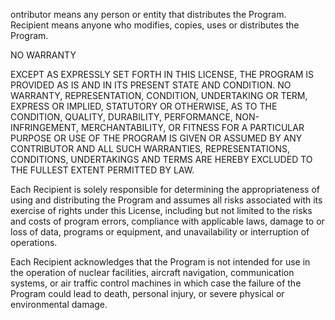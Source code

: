 ontributor means any person or entity that distributes the Program.
Recipient means anyone who modifies, copies, uses or distributes the Program.

NO WARRANTY

 EXCEPT AS EXPRESSLY SET FORTH IN THIS LICENSE, THE PROGRAM IS PROVIDED AS IS AND IN ITS PRESENT STATE AND CONDITION. NO WARRANTY, REPRESENTATION, CONDITION, UNDERTAKING OR TERM, EXPRESS OR IMPLIED, STATUTORY OR OTHERWISE, AS TO THE CONDITION, QUALITY, DURABILITY, PERFORMANCE, NON-INFRINGEMENT, MERCHANTABILITY, OR FITNESS FOR A PARTICULAR PURPOSE OR USE OF THE PROGRAM IS GIVEN OR ASSUMED BY ANY CONTRIBUTOR AND ALL SUCH WARRANTIES, REPRESENTATIONS, CONDITIONS, UNDERTAKINGS AND TERMS ARE HEREBY EXCLUDED TO THE FULLEST EXTENT PERMITTED BY LAW.

 Each Recipient is solely responsible for determining the appropriateness of using and distributing the Program and assumes all risks associated with its exercise of rights under this License, including but not limited to the risks and costs of program errors, compliance with applicable laws, damage to or loss of data, programs or equipment, and unavailability or interruption of operations.

 Each Recipient acknowledges that the Program is not intended for use in the operation of nuclear facilities, aircraft navigation, communication systems, or air traffic control machines in which case the failure of the Program could lead to death, personal injury, or severe physical or environmental damage.

 
